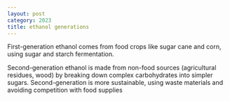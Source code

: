 ```yaml
---
layout: post
category: 2023
title: ethanol generations
---
```


First-generation ethanol comes from food crops like sugar cane and corn, using sugar and starch fermentation.

Second-generation ethanol is made from non-food sources (agricultural residues, wood) by breaking down complex carbohydrates into simpler sugars. 
Second-generation is more sustainable, using waste materials and avoiding competition with food supplies
